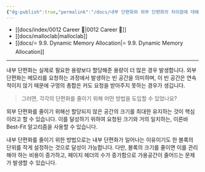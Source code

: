 ```yaml
---
{"dg-publish":true,"permalink":"/docs/내부 단편화와 외부 단편화의 차이점에 대해서 설명해주세요/","title":"내부 단편화와 외부 단편화의 차이점에 대해서 설명해주세요"}
---
```


- [[docs/index/0012 Career 💼\|0012 Career 💼]]
- [[docs/malloclab\|malloclab]]
- [[docs/⭐️ 9.9. Dynamic Memory Allocation\|⭐️ 9.9. Dynamic Memory Allocation]]
---
내부 단편화는 실제로 필요한 용량보다 할당해준 용량이 더 많은 경우 발생합니다. 외부 단편화는 메모리를 요청하는 과정에서 발생하는 빈 공간을 의미하며, 이 빈 공간은 연속적이지 않기 때문에 구멍의 총합은 커도 요청을 받아주지 못하는 경우가 생깁니다.

> 그러면, 각각의 단편화를 줄이기 위해 어떤 방법을 도입할 수 있었나요?

외부 단편화를 줄이기 위해선 할당되지 않은 공간의 크기를 최대한 유지하는 것이 핵심이라고 할 수 있습니다. 이를 달성하기 위하여 요청된 크기와 거의 일치하는, 이른바 Best-Fit 알고리즘을 사용할 수 있습니다.

내부 단편화를 줄이기 위한 방법으로는 내부 단편화가 일어나는 이유이기도 한 블록의 단위를 작게 설정하는 것으로 달성이 가능합니다. 다만, 블록의 크기를 줄이면 이를 관리해야 하는 비용이 증가하고, 페이지 헤더의 수가 증가함으로 가용공간이 줄어드는 문제가 발생할 수 있습니다.
